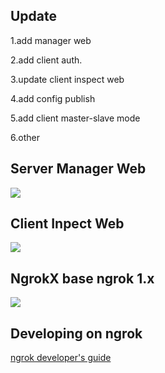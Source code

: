 ## Update
1.add manager web

2.add client auth.

3.update client inspect web

4.add config publish

5.add client master-slave mode

6.other


## Server Manager Web
![](https://raw.githubusercontent.com/LFreedomDev/ngrok-x/master/docs/dashboard.jpg)

## Client Inpect Web
![](https://raw.githubusercontent.com/LFreedomDev/ngrok-x/master/docs/client.dashboard.jpg)

## NgrokX base ngrok 1.x
![](https://ngrok.com/static/img/overview.png)

## Developing on ngrok
[ngrok developer's guide](docs/DEVELOPMENT.md)
